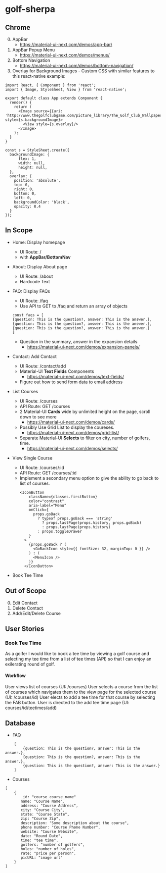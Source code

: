 # golf-sherpa

## Chrome

0. AppBar
    - https://material-ui-next.com/demos/app-bar/
0. AppBar Popup Menu
    - https://material-ui-next.com/demos/menus/
0. Bottom Navigation
    - https://material-ui-next.com/demos/bottom-navigation/
0. Overlay for Background Images - Custom CSS with similar features to this react-native example:
```
import React, { Component } from 'react';
import { Image, StyleSheet, View } from 'react-native';

export default class App extends Component {
  render() {
    return (
      <Image source={{uri: 'http://www.thegolfclubgame.com/picture_library/The_Golf_Club_Wallpaper_02_1920x1080.jpg'}} style={s.backgroundImage}>
        <View style={s.overlay}/>
      </Image>
    );
  }
}

const s = StyleSheet.create({
  backgroundImage: {
      flex: 1,
      width: null,
      height: null,
  },
  overlay: {
    position: 'absolute',
    top: 0,
    right: 0,
    bottom: 0,
    left: 0,
    backgroundColor: 'black',
    opacity: 0.4
  }
});
```

## In Scope

- Home: Display homepage
    - UI Route: /
    - with **AppBar/BottomNav** 

- About: Display About page 
    - UI Route: /about
    - Hardcode Text

- FAQ: Display FAQs 
    - UI Route: /faq
    - Use API to GET to /faq and return an array of objects 
    ```
    const faqs = [
    {question: This is the question?, answer: This is the answer.},
    {question: This is the question?, answer: This is the answer.},
    {question: This is the question?, answer: This is the answer.}
    ]
    ```
    - Question in the summary, answer in the expansion details
        - https://material-ui-next.com/demos/expansion-panels/

- Contact: Add Contact
    - UI Route: /contact/add
    - Material-UI **Text Fields** Components
        - https://material-ui-next.com/demos/text-fields/
    - Figure out how to send form data to email address  

- List Courses
    - UI Route: /courses
    - API Route: GET /courses
    - 2 Material-UI **Cards** wide by unlimited height on the page, scroll down to see more
        - https://material-ui-next.com/demos/cards/
    - Possibly Use Grid List to display the coureses.
        - https://material-ui-next.com/demos/grid-list/
    - Separate Material-UI **Selects** to filter on city, number of golfers, time.  
        - https://material-ui-next.com/demos/selects/
    
- View Single Course
    - UI Route: /courses/:id
    - API Route: GET /courses/:id
    - Implement a secondary menu option to give the ability to go back to list of courses.
        ```
        <IconButton
            className={classes.firstButton}
            color="contrast"
            aria-label="Menu"
            onClick={
              props.goBack
                ? typeof props.goBack === 'string'
                  ? props.lastPage(props.history, props.goBack)
                  : props.lastPage(props.history)
                : props.toggleDrawer
            }
          >
            {props.goBack ? (
              <GoBackIcon style={{ fontSize: 32, marginTop: 0 }} />
            ) : (
              <MenuIcon />
            )}
          </IconButton>
        ```
    
- Book Tee Time  

## Out of Scope

0. Edit Contact
0. Delete Contact
0. Add/Edit/Delete Course 

## User Stories

### Book Tee Time
As a golfer I would like to book a tee time by viewing a golf course and selecting my tee time from a list of tee times (API) so that I can enjoy an exilerating round of golf.

#### Workflow
User views list of courses (UI: /courses)
User selects a course from the list of courses which navigates them to the view page for the selected course (UI: /courses/id)
User elects to add a tee time for that course by selecting the FAB button. User is directed to the add tee time page (UI: courses/id/teetimes/add)



## Database

- FAQ 
```
    [
        {question: This is the question?, answer: This is the answer.},
        {question: This is the question?, answer: This is the answer.},
        {question: This is the question?, answer: This is the answer.}
    ]
```
- Courses
```
[
    {
       _id: "course_course_name"
       name: "Course Name",
       address: "Course Address",
       city: "Course City",
       state: "Course State",
       zip: "Course Zip",
       description: "Some description about the course",
       phone number: "Course Phone Number",
       website: "Course Website",
       date: "Round Date",
       time: "tee time",
       golfers: "number of golfers",
       holes: "number of holes",
       rate: "price per person",
       picURL: "image url"
    }
]
```
  


